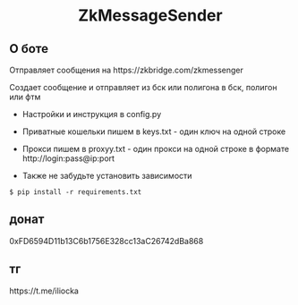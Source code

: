 <h1 align="center">ZkMessageSender</h1>

<h2>О боте</h2>
Отправляет сообщения на https://zkbridge.com/zkmessenger </br>


Создает сообщение и отправляет из бск или полигона в бск, полигон или фтм


* Настройки и инструкция в config.py

* Приватные кошельки пишем в keys.txt - один ключ на одной строке </br>

* Прокси пишем в proxyy.txt - один прокси на одной строке в формате http://login:pass@ip:port</br>

* Также не забудьте установить зависимости 

<pre><code>$ pip install -r requirements.txt</code></pre>




<h2>донат</h2> 0xFD6594D11b13C6b1756E328cc13aC26742dBa868
<h2>тг</h2> https://t.me/iliocka
